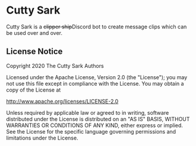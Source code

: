 # Cutty Sark
Cutty Sark is a ~~clipper ship~~Discord bot to create message clips which can be used over and over.

## License Notice
Copyright 2020 The Cutty Sark Authors

Licensed under the Apache License, Version 2.0 (the "License");
you may not use this file except in compliance with the License.
You may obtain a copy of the License at

<http://www.apache.org/licenses/LICENSE-2.0>

Unless required by applicable law or agreed to in writing, software
distributed under the License is distributed on an "AS IS" BASIS,
WITHOUT WARRANTIES OR CONDITIONS OF ANY KIND, either express or implied.
See the License for the specific language governing permissions and
limitations under the License.
